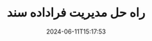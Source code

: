 ---
############################# Static ############################
layout: "family"
date:  2024-06-11T15:17:53
draft: false

product: "Metadata"
product_tag: "metadata"

lang: fa

############################# Head ############################
head_title: "APIهای .NET، جاوا، Node.js و برنامه‌های دستکاری فراداده آنلاین توسط GroupDocs"
head_description: "APIهای فراداده سند بومی C#.NET و جاوا. خواندن، نوشتن، ویرایش و مقایسه متا اطلاعات همه فرمت های محبوب. تجزیه و تحلیل و صادرات متادیتا"

############################# Header ############################
title: "راه حل مدیریت فراداده سند"
description:  |
  API ها و برنامه هایی برای خواندن، ویرایش، جایگزینی و حذف ابرداده اسناد، تصاویر و سایر فرمت های فایل در پلتفرم های محبوب.

  اطلاعات فراداده پنهان را به فایل ها و اسناد کسب و کار خود اضافه کنید.

  ابرداده‌هایی را که قبلاً در اسناد شما ارائه شده‌اند، اصلاح یا حذف کنید.

  جمع آوری و تجزیه و تحلیل اطلاعات در مورد اسناد و فایل های فوق داده.

############################# Supported Platforms ###############################
supported_platforms:
  enable: true
  head_title: "پلتفرم خود را انتخاب کنید"
  title: "استقلال پلتفرم"
  description: "GroupDocs.Metadata با طیف گسترده ای از سیستم عامل ها و چارچوب ها سازگار است:"
  details_link_title: "بیشتر بدانید"

  items:
    # items loop
    - title: ".NET"
      description: GroupDocs.Metadata .NET 
      color: "blue"
      tag: "net"
      link: "/metadata/net/"
      features_link: "https://docs.groupdocs.com/metadata/net/system-requirements/"
      features:
          # features loop
          - rows: "4"
            content: |
                    .NET Core 3.0 or higher <br> .NET 5.0 or higher <br> .NET Standard 2.1
      
          # features loop
          - rows: "1"
            content: |
                    Windows <br> Linux <br> Mac OS
      
          # features loop
          - rows: "3"
            content: |
                    Microsoft Visual Studio <br> JetBrains Rider <br> Microsoft Visual Code
      
          # features loop
          - rows: "1"
            content: |
                    70+ file formats
      

    # items loop
    - title: "Java"
      description: GroupDocs.Metadata Java
      color: "red"
      tag: "java"
      link: "/metadata/java/"
      features_link: "https://docs.groupdocs.com/metadata/java/system-requirements/"
      features:
          # features loop
          - rows: "4"
            content: |
                    J2SE 7.0 or higher <br> Kotlin
      
          # features loop
          - rows: "1"
            content: |
                    Windows <br> Linux <br> Mac OS
      
          # features loop
          - rows: "3"
            content: |
                    IntelliJ IDEA <br> Eclipse <br> NetBeans
      
          # features loop
          - rows: "1"
            content: |
                    70+ file formats

    # items loop
    - title: "Node.js"
      description: GroupDocs.Metadata Node.js
      color: "green"
      tag: "nodejs-java"
      link: "/metadata/nodejs-java/"
      features_link: "https://docs.groupdocs.com/metadata/"
      features:
          # features loop
          - rows: "4"
            content: |
                    Node.js 16+ and J2SE 8.0 (1.8)+
      
          # features loop
          - rows: "1"
            content: |
                    Windows <br> Linux <br> Mac OS
      
          # features loop
          - rows: "3"
            content: |
                    Atom <br> Visual Studio Code <br> هر ویرایشگر متن دیگری
      
          # features loop
          - rows: "1"
            content: |
                    70+ file formats

############################# Features ###############################
features:
  enable: true
  title: "بررسی ویژگی‌های GroupDocs.Metadata"
  description: "راه حل ما برای دستکاری ابرداده ها در بسیاری از فرمت های فایل محبوب از جمله تصاویر و اسناد اداری طراحی شده است."

  items:
    # items loop
    - icon: "protect"
      title: "حفاظت از اطلاعات کسب و کار"
      content: "ابرداده های مخفی را به فایل ها و اسناد حساس خود اضافه کنید."

    # items loop
    - icon: "control"
      title: "کنترل فراداده سند"
      content: "جمع آوری اطلاعات دقیق در مورد ابرداده های موجود در اسناد."

    # items loop
    - icon: "manipulate"
      title: "اطلاعات فراداده را دستکاری کنید"
      content: "محتوا را تغییر دهید یا ابرداده را در بسیاری از فرمت های فایل پشتیبانی شده حذف کنید."

    # items loop
    - icon: "additional"
      title: "ویژگی های مختلف اضافی"
      content: "دریافت پیش نمایش سند، استخراج بسته های ابرداده و غیره"

############################# Code Samples ###############################
code_samples:
  enable: true
  title: "از اسناد با استفاده از ابرداده محافظت کنید"
  description: "نمونه‌های کد عملیات معمولی GroupDocs.Metadata."

  items:
    # items loop
    - title: "ابرداده های غیر ضروری را از تصاویر و اسناد حذف کنید"
      content: "GroupDocs.Metadata به شما کمک می کند تا به راحتی اطلاعات پنهان را از فایل ها و اسناد خود حذف کنید. می توانید به سرعت جزئیاتی مانند زمان و مکان گرفتن یک تصویر را حذف کنید یا اطلاعات نویسنده و ویرایشگر را از اسناد Office حذف کنید."
      samples:
          # samples loop
          - language: "C#"
            color: "blue"
            content: |
                    <code class="language-csharp" data-lang="csharp">
                        // مسیر یک سند را به سازنده Metadata منتقل کنید

                        using (Metadata metadata = new Metadata("source.docx"))
                        {
                            // ویژگی های سند متصل به سازنده و ویرایشگر را حذف کنید
                            var affected = metadata.RemoveProperties(
                                p => p.Tags.Contains(Tags.Person.Creator) ||
                                    p.Tags.Contains(Tags.Person.Editor);

                            // نتیجه فرآیند حذف ابرداده
                            Console.WriteLine("Properties removed: {0}", affected);

                            // سند پاک شده را ذخیره کنید
                            metadata.Save("result.docx");
                        }                    
                    </code>

          # samples loop
          - language: "Java"
            color: "red"
            content: |
                    <code class="language-java" data-lang="java">
                        // مسیر یک سند را به سازنده Metadata منتقل کنید

                        try (Metadata metadata = new Metadata("source.docx");{

                            // ویژگی های سند متصل به سازنده و ویرایشگر را حذف کنید
                            int affected = metadata.removeProperties(
                                new ContainsTagSpecification(Tags.getPerson().getCreator()).or(
                                new ContainsTagSpecification(Tags.getPerson().getEditor())));

                            // نتیجه فرآیند حذف ابرداده
                            System.out.println(String.format("Properties removed: %s", affected));

                            // سند پاک شده را ذخیره کنید
                            metadata.save("result.docx");
                        }

                    </code>

          # samples loop
          - language: "TypeScript"
            color: "green"
            content: |
                    <code class="language-java" data-lang="javascript">
                        // مسیر یک سند را به سازنده Metadata منتقل کنید

                        const metadata = new groupdocs.metadata.Metadata("source.docx");
    
                        // ویژگی های سند متصل به سازنده و ویرایشگر را حذف کنید
                        var affected = metadata.removeProperties(
                            new groupdocs.metadata.ContainsTagSpecification(groupdocs.metadata.Tags.getPerson().getCreator()).or(
                            new groupdocs.metadata.ContainsTagSpecification(groupdocs.metadata.Tags.getPerson().getEditor()))
                            );

                        // نتیجه فرآیند حذف ابرداده
                        console.log('Properties removed: ${affected}');

                        // سند پاک شده را ذخیره کنید
                        metadata.save("result.docx");                        

                    </code>

############################# Supported Formats ###############################
formats:
  enable: true
  title: "بیش از 70 فرمت پشتیبانی می شود"
  description: "GroupDocs.Metadata به کنترل متادیتا در قالب‌های سند و فایل رایج کمک می‌کند."

############################# Metrics ###############################
metrics:
  enable: true
  title: "دستاوردهای GroupDocs.Metadata"
  description: "معیارهای کلیدی دستاوردهای کتابخانه ما را کشف کنید"

  items:
    # items loop
    - number: "70+"
      title: "فرمت های پشتیبانی شده"
      content: "GroupDocs.Metadata از دستکاری ابرداده برای بیش از 70 فرمت فایل محبوب پشتیبانی می کند."

    # items loop
    - number: "700k"
      title: "دانلودهای NuGet"
      content: "GroupDocs.Metadata برای بسته NET NuGet بیش از 700000 بار دانلود شد."

    # items loop
    - number: "15k"
      title: "Maven دانلود می کند"
      content: "GroupDocs.Metadata دارای 15000 بارگیری در Maven است. مدیریت قدرتمند فراداده جاوا"

    # items loop
    - number: "140+"
      title: "مشتریان خوشحال"
      content: "شرکت‌های معروف و توسعه‌دهندگان منفرد، محصولات GroupDocs را برای ساخت راه‌حل‌های نوآورانه ترجیح می‌دهند."


############################# Customers ###############################
customers:
  enable: true
  title: "مشتریان خوشحال ما"
  description: "محصولات GroupDocs مورد اعتماد بسیاری از مشتریان در سطح جهانی است و در بسیاری از راه حل های تجاری رقابتی در سراسر جهان استفاده می شود."

  items:
    # items loop
    - title: "BenQ Corporation"
      logo: "benq"
      
    # items loop
    - title: "Nasdaq Stock Market"
      logo: "nasdaq"
      
    # items loop
    - title: "AT&T Inc."
      logo: "att"
      
    # items loop
    - title: "Customer logo AstraZeneca"
      logo: "astrazeneca"
      
    # items loop
    - title: "Central Bank of Argentina"
      logo: "argentinacentralbank"
      
    # items loop
    - title: "Roche Holding AG"
      logo: "roche"
      
    # items loop
    - title: "Capita"
      logo: "capita"
      
    # items loop
    - title: "Axa S.A."
      logo: "axa"
      
    # items loop
    - title: "Instructure Inc."
      logo: "instructure"
      
    # items loop
    - title: "Wipro"
      logo: "wipro"


############################# Actions ###############################
actions:
  enable: true
  title: "آماده برای شروع؟"
  description: "ویژگی های GroupDocs.Metadata را به صورت رایگان در برنامه های خود امتحان کنید"

  items:
    # items loop
    - title: ".NET"
      color: "blue"
      link: "/metadata/net/"

    # items loop
    - title: "Java"
      color: "red"
      link: "/metadata/java/"

    # items loop
    - title: "Node.js"
      color: "green"
      link: "/metadata/nodejs-java/"      

############################# FAQ ###############################
faq:
  enable: true
  title: "سوالات متداول"
  description: "آیا در مورد محصول ما سوالی دارید؟ ما پاسخ هایی داریم!"

  items:
    # items loop
    - question: "آیا GroupDocs.Metadata برای پردازش فراداده سند به نرم افزار شخص ثالث نیاز دارد؟"
      answer: "GroupDocs.Metadata به طور مستقل عمل می کند. هیچ کتابخانه خارجی مانند Microsoft Office یا Adobe Acrobat لازم نیست."

    # items loop
    - question: "آیا می توانم قبل از خرید ویژگی های GroupDocs.Metadata را امتحان کنم؟"
      answer: "کاملا! GroupDocs.Metadata یک آزمایش رایگان ارائه می‌دهد. آن را نصب کنید و قابلیت های آن را بررسی کنید. با این حال، لطفاً توجه داشته باشید که نسخه‌های آزمایشی «نشان‌های آزمایشی» را به اسناد شما اضافه می‌کنند و فقط 3 صفحه اول را پردازش می‌کنند. برای تجربه کامل، یک مجوز موقت 30 روزه رایگان برای عملکرد کامل دریافت کنید. جزئیات [اینجا](https://purchase.groupdocs.com/temporary-license/) را بررسی کنید."

    # items loop
    - question: "چه نوع مجوزهایی موجود است؟"
      answer: "به دنبال مجوز GroupDocs.Metadata هستید؟ ما شما را با گزینه های مختلف تحت پوشش قرار داده ایم. از بین مجوزهای متناسب با نیازهای شما، بر اساس عواملی مانند تعداد توسعه دهندگان در تیم شما، مکان های استقرار (مانند دفتر واحد یا محل کار راه دور)، و اینکه آیا توزیع مشتری نهایی به اشتراک گذاری SDK/API با مشتریان نیاز دارد، انتخاب کنید. از طرف دیگر، مجوز استفاده ماهانه را انتخاب کنید، که در آن بر اساس میزان استفاده خود با برنامه های اندازه گیری شده پرداخت می کنید. بیشتر کاوش کنید و مناسب را پیدا کنید [اینجا](https://purchase.groupdocs.com/pricing/metadata/net/)."

############################# Cloud Links ###############################
cloud_links:
  enable: true
  title: "APIهای Low Code شامل GroupDocs.Metadata هستند"
  description: "با استفاده از REST API مبتنی بر ابر ما، ابرداده های حساس را در فایل های تجاری در برنامه خود مدیریت کنید."
  
  items:
    # items loop
    - title: "GroupDocs.Metadata Cloud for cURL"
      content: "با CURL RESTful APIهای دستکاری ابرداده کار کنید تا اطلاعات فراداده PDF، Word، Excel، Presentations، تصاویر و فایل های چندرسانه ای را در برنامه های خود مدیریت کنید."
      icon: "groupdocs_metadata-for-curl"
      link: "https://products.groupdocs.cloud/metadata/curl"

    # items loop
    - title: "GroupDocs.Metadata Cloud for .NET"
      content: "از متادیتا REST API با NET SDK برای افزودن، ویرایش، استخراج، جستجو و حذف ابرداده از قالب‌های سند در برنامه‌های NET استفاده کنید."
      icon: "groupdocs_metadata-for-net"
      link: "https://products.groupdocs.cloud/metadata/net"

    # items loop
    - title: "GroupDocs.Metadata Cloud for Java"
      content: "با استفاده از Metadata SDK برای جاوا، برنامه های جاوا خود را با ویژگی های مدیریت ابرداده قدرتمند تقویت کنید."
      icon: "groupdocs_metadata-for-java"
      link: "https://products.groupdocs.cloud/metadata/java"

############################# App links ###############################
app_links:
  enable: true
  title: "GroupDocs.Metadata هیچ برنامه کدی وجود ندارد"
  description: "برای مدیریت فراداده سند به برنامه وب GroupDocs دسترسی پیدا کنید. بیش از 70 فرمت فایل محبوب را به صورت رایگان در مرورگر مورد علاقه خود پردازش کنید."

  items:
    # items loop
    - title: "GroupDocs.Metadata Total"
      content: "برنامه رایگان برای مشاهده و ویرایش ابرداده های Word، Excel، PDF، PowerPoint و بیش از 70 نوع سند."
      icon: "groupdocs_metadata-app"
      link: "https://products.groupdocs.app/metadata/total"

    # items loop
    - title: "GroupDocs.Metadata DOCX"
      content: "نمایشگر و ویرایشگر فراداده آنلاین رایگان برای اسناد MS Word."
      icon: "groupdocs_words-app"
      link: "https://products.groupdocs.app/metadata/docx"

    # items loop
    - title: "GroupDocs.Metadata PDF"
      content: "اطلاعات فراداده اسناد PDF را به صورت آنلاین مشاهده یا ویرایش کنید."
      icon: "groupdocs_pdf-app"
      link: "https://products.groupdocs.app/metadata/pdf"


      


---